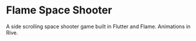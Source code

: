 # Flame Space Shooter

A side scrolling space shooter game built in Flutter and Flame. Animations in Rive.
